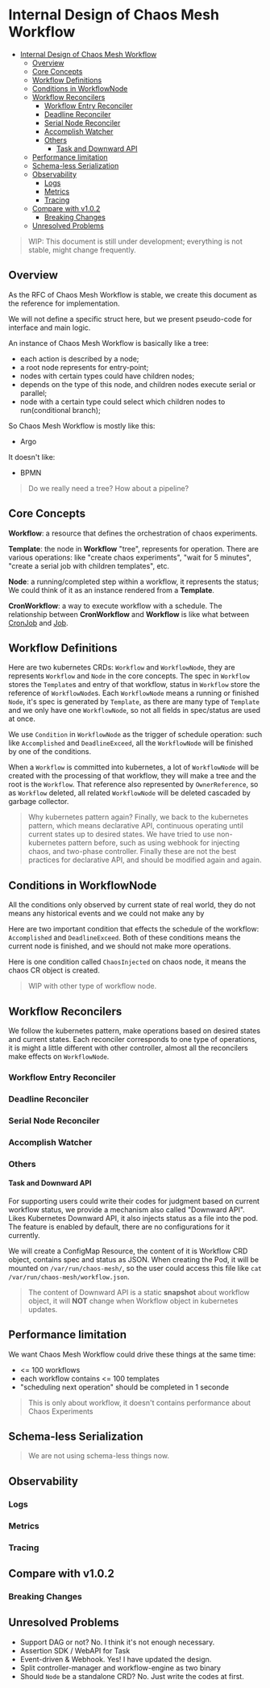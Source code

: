 # Internal Design of Chaos Mesh Workflow

<!-- TOC -->

- [Internal Design of Chaos Mesh Workflow](#internal-design-of-chaos-mesh-workflow)
  - [Overview](#overview)
  - [Core Concepts](#core-concepts)
  - [Workflow Definitions](#workflow-definitions)
  - [Conditions in WorkflowNode](#conditions-in-workflownode)
  - [Workflow Reconcilers](#workflow-reconcilers)
    - [Workflow Entry Reconciler](#workflow-entry-reconciler)
    - [Deadline Reconciler](#deadline-reconciler)
    - [Serial Node Reconciler](#serial-node-reconciler)
    - [Accomplish Watcher](#accomplish-watcher)
    - [Others](#others)
      - [Task and Downward API](#task-and-downward-api)
  - [Performance limitation](#performance-limitation)
  - [Schema-less Serialization](#schema-less-serialization)
  - [Observability](#observability)
    - [Logs](#logs)
    - [Metrics](#metrics)
    - [Tracing](#tracing)
  - [Compare with v1.0.2](#compare-with-v102)
    - [Breaking Changes](#breaking-changes)
  - [Unresolved Problems](#unresolved-problems)

<!-- /TOC -->

> WIP: This document is still under development; everything is not stable, might change frequently.

## Overview

As the RFC of Chaos Mesh Workflow is stable, we create this document as the reference for implementation.

We will not define a specific struct here, but we present pseudo-code for interface and main logic.

An instance of Chaos Mesh Workflow is basically like a tree:

- each action is described by a node;
- a root node represents for entry-point;
- nodes with certain types could have children nodes;
- depends on the type of this node, and children nodes execute serial or parallel;
- node with a certain type could select which children nodes to run(conditional branch);

So Chaos Mesh Workflow is mostly like this:

- Argo

It doesn't like:

- BPMN

> Do we really need a tree? How about a pipeline?

## Core Concepts

**Workflow**: a resource that defines the orchestration of chaos experiments.

**Template**: the node in **Workflow** "tree", represents for operation. There are various operations: like "create chaos experiments", "wait for 5 minutes", "create a serial job with children templates", etc.

**Node**: a running/completed step within a workflow, it represents the status; We could think of it as an instance rendered from a **Template**.

**CronWorkflow**: a way to execute workflow with a schedule. The relationship between **CronWorkflow** and **Workflow** is like what between [CronJob](https://kubernetes.io/docs/concepts/workloads/controllers/cron-jobs/) and [Job](https://kubernetes.io/docs/concepts/workloads/controllers/job/).

## Workflow Definitions

Here are two kubernetes CRDs: `Workflow` and `WorkflowNode`, they are represents `Workflow` and `Node` in the core concepts. The spec in `Workflow` stores the `Template`s and entry of that workflow, status in `Workflow` store the reference of `WorkflowNode`s. Each `WorkflowNode` means a running or finished `Node`, it's spec is generated by `Template`, as there are many type of `Template` and we only have one `WorkflowNode`, so not all fields in spec/status are used at once.

We use `Condition` in `WorkflowNode` as the trigger of schedule operation: such like `Accomplished` and `DeadlineExceed`, all the `WorkflowNode` will be finished by one of the conditions.

When a `Workflow` is committed into kubernetes, a lot of `WorkflowNode` will be created with the processing of that workflow, they will make a tree and the root is the `Workflow`. That reference also represented by `OwnerReference`, so as `Workflow` deleted, all related `WorkflowNode` will be deleted cascaded by garbage collector.

> Why kubernetes pattern again? Finally, we back to the kubernetes pattern, which means declarative API, continuous operating until current states up to desired states. We have tried to use non-kubernetes pattern before, such as using webhook for injecting chaos, and two-phase controller. Finally these are not the best practices for declarative API, and should be modified again and again.

## Conditions in WorkflowNode

All the conditions only observed by current state of real world, they do not means any historical events and we could not make any by

Here are two important condition that effects the schedule of the workflow: `Accomplished` and `DeadlineExceed`. Both of these conditions means the current node is finished, and we should not make more operations.

Here is one condition called `ChaosInjected` on chaos node, it means the chaos CR object is created.

> WIP with other type of workflow node.

## Workflow Reconcilers

We follow the kubernetes pattern, make operations based on desired states and current states. Each reconciler corresponds to one type of operations, it is might a little different with other controller, almost all the reconcilers make effects on `WorkflowNode`.

### Workflow Entry Reconciler

### Deadline Reconciler

### Serial Node Reconciler

### Accomplish Watcher

### Others

#### Task and Downward API

For supporting users could write their codes for judgment based on current workflow status, we provide a mechanism also called "Downward API". Likes Kubernetes Downward API, it also injects status as a file into the pod. The feature is enabled by default, there are no configurations for it currently.

We will create a ConfigMap Resource, the content of it is Workflow CRD object, contains spec and status as JSON. When creating the Pod, it will be mounted on `/var/run/chaos-mesh/`, so the user could access this file like `cat /var/run/chaos-mesh/workflow.json`.

> The content of Downward API is a static **snapshot** about workflow object, it will **NOT** change when Workflow object in kubernetes updates.

## Performance limitation

We want Chaos Mesh Workflow could drive these things at the same time:

- <= 100 workflows
- each workflow contains <= 100 templates
- "scheduling next operation" should be completed in 1 seconde

> This is only about workflow, it doesn't contains performance about Chaos Experiments

## Schema-less Serialization

> We are not using schema-less things now.

## Observability

### Logs

### Metrics

### Tracing

## Compare with v1.0.2

### Breaking Changes

## Unresolved Problems

- Support DAG or not? No. I think it's not enough necessary.
- Assertion SDK / WebAPI for Task
- Event-driven & Webhook. Yes! I have updated the design.
- Split controller-manager and workflow-engine as two binary
- Should `Node` be a standalone CRD? No. Just write the codes at first.
